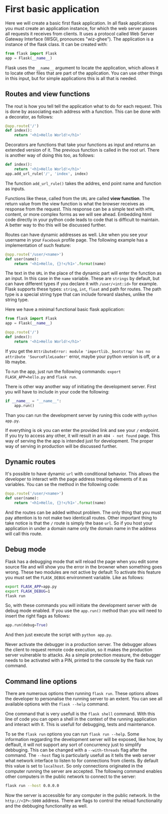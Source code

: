 # First basic application
Here we will create a basic first flask application. In all flask applications you must create an application instance, for which the web server passes all requests it receives from clients. It uses a protocol called Web Server Gateway Interface (WSGI, pronounces "wiz-ghee"). The application is a instance of the flask class. It can be created with:

```python
from flask import Flask
app = Flask(__name__)
```

Flask uses the `__name__` argument to locate the application, which allows it to locate other files that are part of the application. You can use other things in this input, but for simple applications this is all that is needed.

## Routes and view functions
The rout is how you tell tell the application what to do for each request. This is done by associating each address with a function. This can be done with a decorator, as follows:

```python
@app.route('/')
def index():
	return '<h1>Hello World!</h1>'
```

Decorators are functions that take your functions as input and returns an extended version of it. The previous function is called in the root url. There is another way of doing this too, as follows:

```python
def index():
    return '<h1>Hello World!</h1>'
app.add_url_rule('/', 'index', index)
```
The function `add_url_rule()` takes the addres, end point name and function as inputs.

Functions like these, called from the `URL` are called **view function**. The return value from the view function is what the browser receives as response from the request. This response can be a simple text with `HTML` content, or more complex forms as we will see ahead. Embedding html code directly in your python code leads to code that is difficult to maintain. A better way to tho this will be discussed further.

Routes can have dynamic addresses as well. Like when you see your username in your `Facebook` profile page. The following example has a implementation of such feature:

```python
@app.route('/user/<name>')
def user(name):
	return '<h1>Hello, {}!</h1>'.format(name)
```

The text in the `URL` in the place of the dynamic part will enter the function as an input. In this case in the `name` variable. These are `strings` by default, but can have different types if you declare it with `/user/<int:id>` for example. Flask supports these types: `string`, `int`, `float` and path for routes. The path type is a special string type that can include forward slashes, unlike the string type.

Here we have a minimal functional basic flask application:

```python
from flask import Flask
app = Flask(__name__)

@app.route('/')
def index():
    return '<h1>Hello World!</h1>'
```

If you get the `AttributeError: module 'importlib._bootstrap' has no attribute 'SourceFileLoader'` error, maybe your python version is off, or a lib maybe. 

To run the app, just run the following commands: `export FLASK_APP=hello.py` and `flask run`.

There is other way another way of initiating the development server. First you will have to include in your code the following:

```python
if __name__ = "__name__":
    app.run()
```
Than you can run the development server by runing this code with `python app.py`.

If everything is ok you can enter the provided link and see your `/` endpoint. If you try to access any other, it will result in an `404 - not found` page. This way of serving the the app is intended just for development. The proper way of serving in production will be discussed further.

## Dynamic routes
It's possible to have dynamic `url` with conditional behavior. This allows the developer to interact with the page address treating elements of it as variables. You can se the method in the following code:

```python
@app.route('/user/<name>')
def user(name):
    return '<h1>Hello, {}!</h1>'.format(name)
```

And the routes can be added without problem. The only thing that you must pay attention is to not make two identicall routes. Other important thing to take notice is that the `/` route is simply the base `url`. So if you host your application in under a domain name only the domain name in the address will call this route.

## Debug mode
Flask has a debugging mode that will reload the page when you edit some source file and will show you the error in the browner when something goes wrong. These two modules are not active by default To activate this feature you must set the `FLASK_DEBUG` environment variable. Like as follows:

```bash
export FLASK_APP=app.py
export FLASK_DEBUG=1
flask run
```
So, with these commands you will initiate the development server with de debug mode enabled. If you use the `app.run()` method than you will need to insert the right flags as follows:

```python
app.run(debug=True)
```

And then just execute the script with `python app.py`.

Never activate the debugger in a production server. The debugger allows the client to request remote code execution, so it makes the production server vulnerable to attacks. As a simple protection measure, the debugger needs to be activated with a PIN, printed to the console by the flask run command.

## Command line options
There are numerous options then running `flask run`. These options allows the developer to personalise the running server to an extent. You can see all available options with the `flask --help` command.

One command that is very usefull is the `flask shell` command. With this line of code you can open a shell in the context of the running application and interact with it. This is usefull for debugging, tests and maintenance.

To se the `flask run` options you can run `flask run --help`. Some information reggarding the development server will be exposed, like how, by deffault, it will not support any sort of concurrency just to simplify debbuging. This can be changed with a `--with-threads` flag after the command. The `--host` flag is particularly usefull as it tells the web server what network interface to listen to for connections from clients. By default this value is set to `localhost`. So only connections originated in the computer running the server are accepted. The following command enables other computers in the public network to connect to the server:

```bash
flask run --host 0.0.0.0
```
Now the server is accessible for any computer in the public network. In the `http://<IP>:5000` address.
There are flags to control the reload functionality and the debbuging functionality as well.


